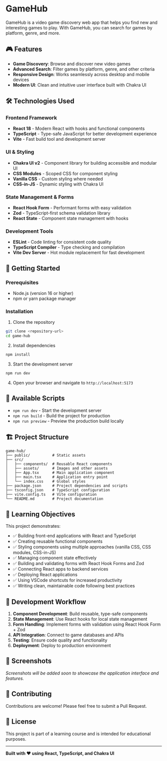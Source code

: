 # GameHub

GameHub is a video game discovery web app that helps you find new and interesting games to play. With GameHub, you can search for games by platform, genre, and more.

## 🎮 Features

- **Game Discovery**: Browse and discover new video games
- **Advanced Search**: Filter games by platform, genre, and other criteria
- **Responsive Design**: Works seamlessly across desktop and mobile devices
- **Modern UI**: Clean and intuitive user interface built with Chakra UI

## 🛠️ Technologies Used

### Frontend Framework
- **React 18** - Modern React with hooks and functional components
- **TypeScript** - Type-safe JavaScript for better development experience
- **Vite** - Fast build tool and development server

### UI & Styling
- **Chakra UI v2** - Component library for building accessible and modular UI
- **CSS Modules** - Scoped CSS for component styling
- **Vanilla CSS** - Custom styling where needed
- **CSS-in-JS** - Dynamic styling with Chakra UI

### State Management & Forms
- **React Hook Form** - Performant forms with easy validation
- **Zod** - TypeScript-first schema validation library
- **React State** - Component state management with hooks

### Development Tools
- **ESLint** - Code linting for consistent code quality
- **TypeScript Compiler** - Type checking and compilation
- **Vite Dev Server** - Hot module replacement for fast development

## 🚀 Getting Started

### Prerequisites
- Node.js (version 16 or higher)
- npm or yarn package manager

### Installation

1. Clone the repository
```bash
git clone <repository-url>
cd game-hub
```

2. Install dependencies
```bash
npm install
```

3. Start the development server
```bash
npm run dev
```

4. Open your browser and navigate to `http://localhost:5173`

## 📝 Available Scripts

- `npm run dev` - Start the development server
- `npm run build` - Build the project for production
- `npm run preview` - Preview the production build locally

## 🏗️ Project Structure

```
game-hub/
├── public/          # Static assets
├── src/
│   ├── components/  # Reusable React components
│   ├── assets/      # Images and other assets
│   ├── App.tsx      # Main application component
│   ├── main.tsx     # Application entry point
│   └── index.css    # Global styles
├── package.json     # Project dependencies and scripts
├── tsconfig.json    # TypeScript configuration
├── vite.config.ts   # Vite configuration
└── README.md        # Project documentation
```

## 🎯 Learning Objectives

This project demonstrates:

- ✅ Building front-end applications with React and TypeScript
- ✅ Creating reusable functional components
- ✅ Styling components using multiple approaches (vanilla CSS, CSS modules, CSS-in-JS)
- ✅ Managing component state effectively
- ✅ Building and validating forms with React Hook Forms and Zod
- ✅ Connecting React apps to backend services
- ✅ Deploying React applications
- ✅ Using VSCode shortcuts for increased productivity
- ✅ Writing clean, maintainable code following best practices

## 🔄 Development Workflow

1. **Component Development**: Build reusable, type-safe components
2. **State Management**: Use React hooks for local state management
3. **Form Handling**: Implement forms with validation using React Hook Form + Zod
4. **API Integration**: Connect to game databases and APIs
5. **Testing**: Ensure code quality and functionality
6. **Deployment**: Deploy to production environment

## 📱 Screenshots

*Screenshots will be added soon to showcase the application interface and features.*

## 🤝 Contributing

Contributions are welcome! Please feel free to submit a Pull Request.

## 📄 License

This project is part of a learning course and is intended for educational purposes.

---

**Built with ❤️ using React, TypeScript, and Chakra UI**
